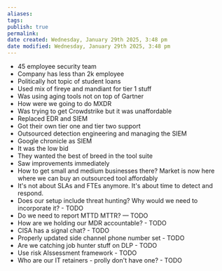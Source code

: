 ```yaml
---
aliases: 
tags: 
publish: true
permalink:
date created: Wednesday, January 29th 2025, 3:48 pm
date modified: Wednesday, January 29th 2025, 3:48 pm
---
```

- 45 employee security team
- Company has less than 2k employee
- Politically hot topic of student loans
- Used mix of fireye and mandiant for tier 1 stuff
- Was using aging tools not on top of Gartner
- How were we going to do MXDR
- Was trying to get Crowdstrike but it was unaffordable
- Replaced EDR and SIEM
- Got their own tier one and tier two support
- Outsourced detection engineering and managing the SIEM
- Google chronicle as SIEM
- It was the low bid
- They wanted the best of breed in the tool suite
- Saw improvements immediately
- How to get small and medium businesses there? Market is now here where we can buy an outsourced tool affordably
- It's not about SLAs and FTEs anymore. It's about time to detect and respond.
- Does our setup include threat hunting? Why would we need to incorporate it? - TODO
- Do we need to report MTTD MTTR? — TODO
- How are we holding our MDR accountable? - TODO
- CISA has a signal chat? - TODO
- Properly updated side channel phone number set - TODO
- Are we catching job hunter stuff on DLP - TODO
- Use risk AIssessment framework - TODO
- Who are our IT retainers - prolly don't have one? - TODO